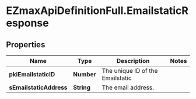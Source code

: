 # EZmaxApiDefinitionFull.EmailstaticResponse

## Properties

Name | Type | Description | Notes
------------ | ------------- | ------------- | -------------
**pkiEmailstaticID** | **Number** | The unique ID of the Emailstatic | 
**sEmailstaticAddress** | **String** | The email address. | 


